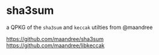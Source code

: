 # sha3sum
a QPKG of the `sha3sum` and `keccak` utilties from @maandree

https://github.com/maandree/sha3sum
https://github.com/maandree/libkeccak
